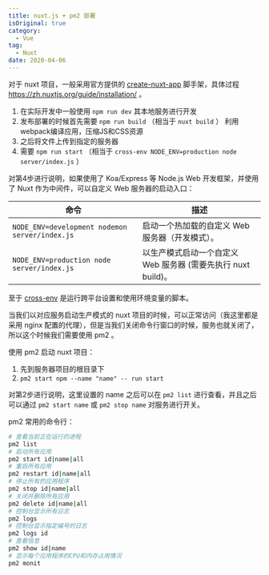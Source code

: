 ```yaml
---
title: nuxt.js + pm2 部署
isOriginal: true
category:
  - Vue
tag:
  - Nuxt
date: 2020-04-06
---
```


对于 nuxt 项目，一般采用官方提供的 [create-nuxt-app](https://github.com/nuxt/create-nuxt-app) 脚手架，具体过程 <https://zh.nuxtjs.org/guide/installation/> 。

1. 在实际开发中一般使用 `npm run dev` 其本地服务进行开发
2. 发布部署的时候首先需要 `npm run build` （相当于 `nuxt build` ） 利用webpack编译应用，压缩JS和CSS资源
3. 之后将文件上传到指定的服务器
4. 需要 `npm run start` （相当于 `cross-env NODE_ENV=production node server/index.js` ）

对第4步进行说明，如果使用了 Koa/Express 等 Node.js Web 开发框架，并使用了 Nuxt 作为中间件，可以自定义 Web 服务器的启动入口：

|命令|描述|
|-|-|
|`NODE_ENV=development nodemon server/index.js`|启动一个热加载的自定义 Web 服务器（开发模式）。|
|`NODE_ENV=production node server/index.js`|以生产模式启动一个自定义 Web 服务器 (需要先执行 nuxt build)。|

至于 [cross-env](https://www.npmjs.com/package/cross-env) 是运行跨平台设置和使用环境变量的脚本。

当我们以对应服务启动生产模式的 nuxt 项目的时候，可以正常访问（我这里都是采用 nginx 配置的代理），但是当我们关闭命令行窗口的时候，服务也就关闭了，所以这个时候我们需要使用 pm2 。

使用 pm2 启动 nuxt 项目：

1. 先到服务器项目的根目录下
2. `pm2 start npm --name "name" -- run start`

对第2步进行说明，这里设置的 name 之后可以在 `pm2 list` 进行查看，并且之后可以通过 `pm2 start name` 或 `pm2 stop name` 对服务进行开关。

pm2 常用的命令行：

```sh
# 查看当前正在运行的进程
pm2 list
# 启动所有应用
pm2 start id|name|all
# 重启所有应用
pm2 restart id|name|all
# 停止所有的应用程序
pm2 stop id|name|all
# 关闭并删除所有应用
pm2 delete id|name|all
# 控制台显示所有日志
pm2 logs
# 控制台显示指定编号的日志
pm2 logs id
# 查看信息
pm2 show id|name
# 显示每个应用程序的CPU和内存占用情况
pm2 monit
```
